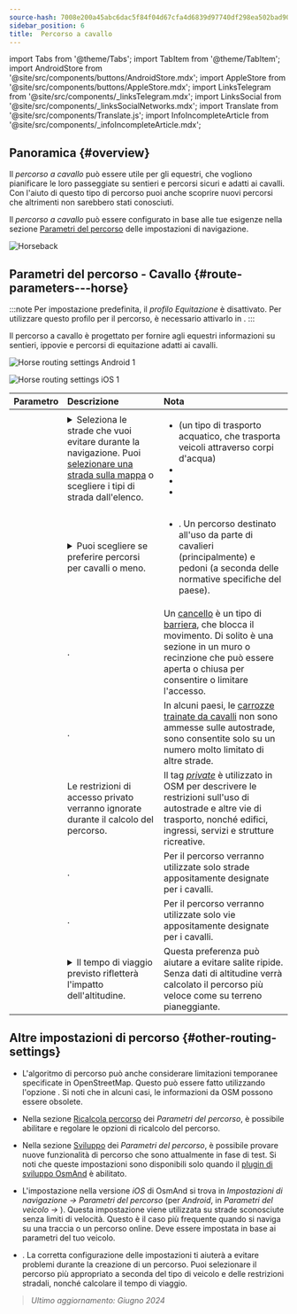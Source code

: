 ```yaml
---
source-hash: 7008e200a45abc6dac5f84f04d67cfa4d6839d97740df298ea502bad90aec24d
sidebar_position: 6
title:  Percorso a cavallo
---
```

import Tabs from '@theme/Tabs';
import TabItem from '@theme/TabItem';
import AndroidStore from '@site/src/components/buttons/AndroidStore.mdx';
import AppleStore from '@site/src/components/buttons/AppleStore.mdx';
import LinksTelegram from '@site/src/components/_linksTelegram.mdx';
import LinksSocial from '@site/src/components/_linksSocialNetworks.mdx';
import Translate from '@site/src/components/Translate.js';
import InfoIncompleteArticle from '@site/src/components/_infoIncompleteArticle.mdx';



## Panoramica {#overview}

Il *percorso a cavallo* può essere utile per gli equestri, che vogliono pianificare le loro passeggiate su sentieri e percorsi sicuri e adatti ai cavalli. Con l'aiuto di questo tipo di percorso puoi anche scoprire nuovi percorsi che altrimenti non sarebbero stati conosciuti.

Il *percorso a cavallo* può essere configurato in base alle tue esigenze nella sezione [Parametri del percorso](../guidance/navigation-settings.md#route-parameters) delle impostazioni di navigazione.

![Horseback](@site/static/img/navigation/routing/horseback_routing_overview.png)


## Parametri del percorso - Cavallo {#route-parameters---horse}

:::note
Per impostazione predefinita, il *profilo Equitazione* è disattivato. Per utilizzare questo profilo per il percorso, è necessario attivarlo in *<Translate android="true" ids="shared_string_menu,shared_string_settings,application_profiles"/>*.
:::

Il percorso a cavallo è progettato per fornire agli equestri informazioni su sentieri, ippovie e percorsi di equitazione adatti ai cavalli.

<Tabs groupId="operating-systems" queryString="operating-systems">

<TabItem value="android" label="Android">

![Horse routing settings Android 1](@site/static/img/navigation/routing/horse-routing-andr.png)

</TabItem>

<TabItem value="ios" label="iOS">

![Horse routing settings iOS 1](@site/static/img/navigation/routing/horse-routing-ios.png)

</TabItem>

</Tabs>

| Parametro | Descrizione | Nota |
|:------------|:---------------|:---------------|
| *<Translate android="true" ids="impassable_road"/>* |  <details><summary> Seleziona le strade che vuoi evitare durante la navigazione. Puoi [selezionare una strada sulla mappa](../../map/map-context-menu/#avoid-road) o scegliere i tipi di strada dall'elenco.  </summary>  ![Avoid roads Android](@site/static/img/navigation/routing/horse_routing_avoid_android.png) </details> | <ul><li> [<Translate android="true" ids="routing_attr_avoid_ferries_name"/>](https://wiki.openstreetmap.org/wiki/Ferries) (un tipo di trasporto acquatico, che trasporta veicoli attraverso corpi d'acqua)</li><li>[<Translate android="true" ids="routing_attr_avoid_stairs_name"/>](https://wiki.openstreetmap.org/wiki/Tag:highway%3Dsteps)</li><li>[<Translate android="true" ids="routing_attr_avoid_tunnels_name"/>](https://wiki.openstreetmap.org/wiki/Key:tunnel)</li><li>[<Translate android="true" ids="routing_attr_avoid_motorway_name"/>](https://wiki.openstreetmap.org/wiki/Tag:highway%3Dmotorway)</li></ul>|
| *<Translate android="true" ids="prefer_in_routing_title"/>* | <details><summary> Puoi scegliere se preferire percorsi per cavalli o meno. </summary> ![Prefer horses routes Android](@site/static/img/navigation/routing/horse_routing_prefer_android.png)  </details>  | <ul><li>[<Translate android="true" ids="routing_attr_prefer_horse_routes_name"/>](https://wiki.openstreetmap.org/wiki/Tag:highway%3Dbridleway). Un percorso destinato all'uso da parte di cavalieri (principalmente) e pedoni (a seconda delle normative specifiche del paese). </li></ul> |
| *<Translate android="true" ids="routing_attr_allow_gate_name"/>* |  <Translate android="true" ids="routing_attr_allow_gate_description"/>. | Un [cancello](https://wiki.openstreetmap.org/wiki/Tag:barrier%3Dgate) è un tipo di [barriera](https://wiki.openstreetmap.org/wiki/Key:barrier), che blocca il movimento. Di solito è una sezione in un muro o recinzione che può essere aperta o chiusa per consentire o limitare l'accesso. |
|  *<Translate android="true" ids="routing_attr_carriage_restrictions_name"/>*  |  <Translate android="true" ids="routing_attr_carriage_restrictions_description"/>.  | In alcuni paesi, le [carrozze trainate da cavalli](https://wiki.openstreetmap.org/wiki/Key:carriage) non sono ammesse sulle autostrade, sono consentite solo su un numero molto limitato di altre strade.   |
| *<Translate android="true" ids="routing_attr_allow_private_name"/>* |  Le restrizioni di accesso privato verranno ignorate durante il calcolo del percorso.  | Il tag *[private](https://wiki.openstreetmap.org/wiki/Key:access)* è utilizzato in OSM per descrivere le restrizioni sull'uso di autostrade e altre vie di trasporto, nonché edifici, ingressi, servizi e strutture ricreative.   |
| *<Translate android="true" ids="routing_attr_only_permitted_streets_name"/>*   |  <Translate android="true" ids="routing_attr_only_permitted_streets_description"/>.  | Per il percorso verranno utilizzate solo strade appositamente designate per i cavalli.   |
| *<Translate android="true" ids="routing_attr_only_permitted_ways_name"/>*   |  <Translate android="true" ids="routing_attr_only_permitted_ways_description"/>.  | Per il percorso verranno utilizzate solo vie appositamente designate per i cavalli.   |
|*<Translate android="true" ids="routing_attr_height_obstacles_name"/>* | <details><summary> Il tempo di viaggio previsto rifletterà l'impatto dell'altitudine. </summary> ![Use elevation data Android](@site/static/img/navigation/routing/horse_routing_elevation_android.png)  </details> | Questa preferenza può aiutare a evitare salite ripide. Senza dati di altitudine verrà calcolato il percorso più veloce come su terreno pianeggiante. |


## Altre impostazioni di percorso {#other-routing-settings}

- L'algoritmo di percorso può anche considerare limitazioni temporanee specificate in OpenStreetMap. Questo può essere fatto utilizzando l'opzione [<Translate android="true" ids="temporary_conditional_routing"/>](../routing/osmand-routing.md#consider-temporary-limitations). Si noti che in alcuni casi, le informazioni da OSM possono essere obsolete.

- Nella sezione [Ricalcola percorso](../../navigation/guidance/navigation-settings.md#recalculate-route) dei *Parametri del percorso*, è possibile abilitare e regolare le opzioni di ricalcolo del percorso.

- Nella sezione [Sviluppo](../guidance/navigation-settings.md#development-settings) dei *Parametri del percorso*, è possibile provare nuove funzionalità di percorso che sono attualmente in fase di test. Si noti che queste impostazioni sono disponibili solo quando il [plugin di sviluppo OsmAnd](../../plugins/development.md) è abilitato.

- L'impostazione [<Translate ios="true" ids="road_speeds"/>](../guidance/navigation-settings.md#road-speeds) nella versione *iOS* di OsmAnd si trova in *Impostazioni di navigazione → Parametri del percorso* (per *Android*, in *Parametri del veicolo → [<Translate android="true" ids="default_speed_setting_title"/>](../guidance/navigation-settings.md#default-speed--road-speeds)*). Questa impostazione viene utilizzata su strade sconosciute senza limiti di velocità. Questo è il caso più frequente quando si naviga su una traccia o un percorso online. Deve essere impostata in base ai parametri del tuo veicolo.

- [<Translate ios="true" ids="vehicle_parameters"/>](../guidance/navigation-settings.md#vehicle-parameters). La corretta configurazione delle impostazioni ti aiuterà a evitare problemi durante la creazione di un percorso. Puoi selezionare il percorso più appropriato a seconda del tipo di veicolo e delle restrizioni stradali, nonché calcolare il tempo di viaggio.

> *Ultimo aggiornamento: Giugno 2024*